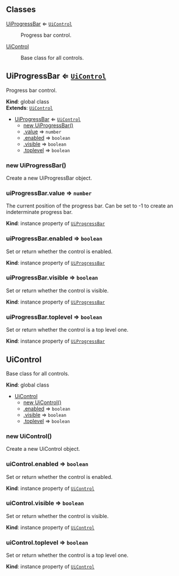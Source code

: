 ## Classes

<dl>
<dt><a href="#UiProgressBar">UiProgressBar</a> ⇐ <code><a href="#UiControl">UiControl</a></code></dt>
<dd><p>Progress bar control.</p>
</dd>
<dt><a href="#UiControl">UiControl</a></dt>
<dd><p>Base class for all controls.</p>
</dd>
</dl>

<a name="UiProgressBar"></a>

## UiProgressBar ⇐ [<code>UiControl</code>](#UiControl)
Progress bar control.

**Kind**: global class  
**Extends**: [<code>UiControl</code>](#UiControl)  

* [UiProgressBar](#UiProgressBar) ⇐ [<code>UiControl</code>](#UiControl)
    * [new UiProgressBar()](#new_UiProgressBar_new)
    * [.value](#UiProgressBar+value) ⇒ <code>number</code>
    * [.enabled](#UiControl+enabled) ⇒ <code>boolean</code>
    * [.visible](#UiControl+visible) ⇒ <code>boolean</code>
    * [.toplevel](#UiControl+toplevel) ⇒ <code>boolean</code>

<a name="new_UiProgressBar_new"></a>

### new UiProgressBar()
Create a new UiProgressBar object.

<a name="UiProgressBar+value"></a>

### uiProgressBar.value ⇒ <code>number</code>
The current position of the progress bar. Can be set to -1 to create
an indeterminate progress bar.

**Kind**: instance property of [<code>UiProgressBar</code>](#UiProgressBar)  
<a name="UiControl+enabled"></a>

### uiProgressBar.enabled ⇒ <code>boolean</code>
Set or return whether the control is enabled.

**Kind**: instance property of [<code>UiProgressBar</code>](#UiProgressBar)  
<a name="UiControl+visible"></a>

### uiProgressBar.visible ⇒ <code>boolean</code>
Set or return whether the control is visible.

**Kind**: instance property of [<code>UiProgressBar</code>](#UiProgressBar)  
<a name="UiControl+toplevel"></a>

### uiProgressBar.toplevel ⇒ <code>boolean</code>
Set or return whether the control is a top level one.

**Kind**: instance property of [<code>UiProgressBar</code>](#UiProgressBar)  
<a name="UiControl"></a>

## UiControl
Base class for all controls.

**Kind**: global class  

* [UiControl](#UiControl)
    * [new UiControl()](#new_UiControl_new)
    * [.enabled](#UiControl+enabled) ⇒ <code>boolean</code>
    * [.visible](#UiControl+visible) ⇒ <code>boolean</code>
    * [.toplevel](#UiControl+toplevel) ⇒ <code>boolean</code>

<a name="new_UiControl_new"></a>

### new UiControl()
Create a new UiControl object.

<a name="UiControl+enabled"></a>

### uiControl.enabled ⇒ <code>boolean</code>
Set or return whether the control is enabled.

**Kind**: instance property of [<code>UiControl</code>](#UiControl)  
<a name="UiControl+visible"></a>

### uiControl.visible ⇒ <code>boolean</code>
Set or return whether the control is visible.

**Kind**: instance property of [<code>UiControl</code>](#UiControl)  
<a name="UiControl+toplevel"></a>

### uiControl.toplevel ⇒ <code>boolean</code>
Set or return whether the control is a top level one.

**Kind**: instance property of [<code>UiControl</code>](#UiControl)  
